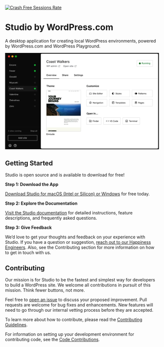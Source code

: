 [![Crash Free Sessions Rate](https://img.shields.io/badge/Crash_Free_Session_Rate-91.631%25-blue)](https://a8c.sentry.io/projects/studio/?project=4506612776501248&statsPeriod=7d)

# Studio by WordPress.com

A desktop application for creating local WordPress environments, powered by WordPress.com and WordPress Playground.

![](https://raw.githubusercontent.com/Automattic/studio/trunk/demo.png)

## Getting Started

Studio is open source and is available to download for free!

**Step 1: Download the App**

[Download Studio for macOS (Intel or Silicon) or Windows](https://developer.wordpress.com/studio/) for free today.

**Step 2: Explore the Documentation**

[Visit the Studio documentation](https://developer.wordpress.com/docs/developer-tools/studio/) for detailed instructions, feature descriptions, and frequently asked questions.

**Step 3: Give Feedback**

We’d love to get your thoughts and feedback on your experience with Studio. If you have a question or suggestion, [reach out to our Happiness Engineers](https://developer.wordpress.com/contact/). Also, see the Contributing section for more information on how to get in touch with us.

## Contributing

Our mission is for Studio to be the fastest and simplest way for developers to build a WordPress site. We welcome all contributions in pursuit of this mission. Think fewer buttons, not more.

Feel free to [open an issue](https://github.com/Automattic/studio/issues/new/choose) to discuss your proposed improvement. Pull requests are welcome for bug fixes and enhancements. New features will need to go through our internal vetting process before they are accepted.

To learn more about how to contribute, please read the [Contributing Guidelines](./CONTRIBUTING.md).

For information on setting up your development environment for contributing code, see the [Code Contributions](./docs/code-contributions.md).
